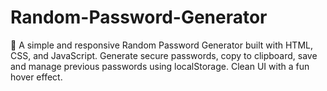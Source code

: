 # Random-Password-Generator
🔐 A simple and responsive Random Password Generator built with HTML, CSS, and JavaScript. Generate secure passwords, copy to clipboard, save and manage previous passwords using localStorage. Clean UI with a fun hover effect.
